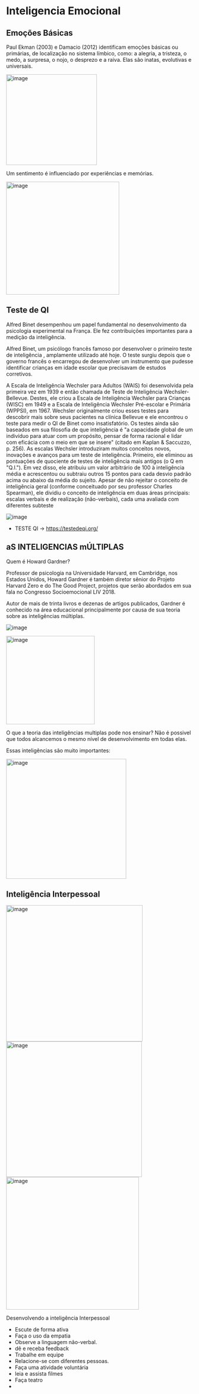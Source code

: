 # Inteligencia Emocional

## Emoções Básicas

Paul Ekman (2003) e Damacio (2012) identificam emoções básicas ou primárias, de localização no sistema límbico, como: a alegria, a tristeza, o medo, a surpresa, o nojo, o desprezo e a raiva. Elas são inatas, evolutivas e universais.

<img width="244" alt="image" src="https://user-images.githubusercontent.com/52088444/236011048-2ce3e35b-9ffe-4e93-a872-130f4825fac0.png">


Um sentimento é influenciado por experiências e memórias.

<img width="304" alt="image" src="https://user-images.githubusercontent.com/52088444/236013943-a8921dbb-ae0e-4038-bb4c-06823d51e499.png">


## Teste de QI

Alfred Binet desempenhou um papel fundamental no desenvolvimento da psicologia experimental na França. Ele fez contribuições importantes para a medição da inteligência.

Alfred Binet, um psicólogo francês famoso por desenvolver o primeiro teste de inteligência , amplamente utilizado até hoje. O teste surgiu depois que o governo francês o encarregou de desenvolver um instrumento que pudesse identificar crianças em idade escolar que precisavam de estudos corretivos.

 A Escala de Inteligência Wechsler para Adultos (WAIS) foi desenvolvida pela primeira vez em 1939 e então chamada de Teste de Inteligência Wechsler-Bellevue. Destes, ele criou a Escala de Inteligência Wechsler para Crianças (WISC) em 1949 e a Escala de Inteligência Wechsler Pré-escolar e Primária (WPPSI), em 1967. Wechsler originalmente criou esses testes para descobrir mais sobre seus pacientes na clínica Bellevue e ele encontrou o teste para medir o QI de Binet como insatisfatório. Os testes ainda são baseados em sua filosofia de que inteligência é "a capacidade global de um indivíduo para atuar com um propósito, pensar de forma racional e lidar com eficácia com o meio em que se insere" (citado em Kaplan & Saccuzzo, p. 256). As escalas Wechsler introduziram muitos conceitos novos, inovações e avanços para um teste de inteligência. Primeiro, ele eliminou as pontuações de quociente de testes de inteligência mais antigos (o Q em "Q.I."). Em vez disso, ele atribuiu um valor arbitrário de 100 à inteligência média e acrescentou ou subtraiu outros 15 pontos para cada desvio padrão acima ou abaixo da média do sujeito. Apesar de não rejeitar o conceito de inteligência geral (conforme conceituado por seu professor Charles Spearman), ele dividiu o conceito de inteligência em duas áreas principais: escalas verbais e de realização (não-verbais), cada uma avaliada com diferentes subteste
 
 ![image](https://user-images.githubusercontent.com/52088444/236015252-ff59e67f-6c24-4d94-8199-4b9020f5ca51.png)


- TESTE QI -> https://testedeqi.org/

## aS INTELIGENCIAS mÚLTIPLAS

Quem é Howard Gardner?

Professor de psicologia na Universidade Harvard, em Cambridge, nos Estados Unidos, Howard Gardner é também diretor sênior do Projeto Harvard Zero e do The Good Project, projetos que serão abordados em sua fala no Congresso Socioemocional LIV 2018.

Autor de mais de trinta livros e dezenas de artigos publicados, Gardner é conhecido na área educacional principalmente por causa de sua teoria sobre as inteligências múltiplas.

![image](https://user-images.githubusercontent.com/52088444/236016089-3fbf182d-5431-42db-a47d-aa36745e677b.png)

<img width="238" alt="image" src="https://user-images.githubusercontent.com/52088444/236016252-60354b03-0441-4e22-ba7b-98aa4e354e59.png">

O que a teoria das inteligências multiplas pode nos ensinar?
Não é possivel que todos alcancemos o mesmo nível de desenvolvimento em todas elas.

Essas inteligências são muito importantes:

<img width="323" alt="image" src="https://user-images.githubusercontent.com/52088444/236017659-4617736c-4d71-46ae-b36d-896932f33867.png">

## Inteligência Interpessoal

<img width="367" alt="image" src="https://user-images.githubusercontent.com/52088444/236017850-83d78df4-2c2d-4e38-a614-5c2fd0741c9e.png">

<img width="365" alt="image" src="https://user-images.githubusercontent.com/52088444/236018002-96a008ce-0ca7-42a7-b607-8d22af42b1d4.png">

<img width="357" alt="image" src="https://user-images.githubusercontent.com/52088444/236018495-90c2d9a4-ed39-46fa-94c9-83d3defcb333.png">

Desenvolvendo a inteligência Interpessoal

- Escute de forma ativa
- Faça o uso da empatia
- Observe a linguagem não-verbal.
- dê e receba feedback
- Trabalhe em equipe
- Relacione-se com diferentes pessoas.
- Faça uma atividade voluntária
- leia e assista filmes
- Faça teatro
- 



